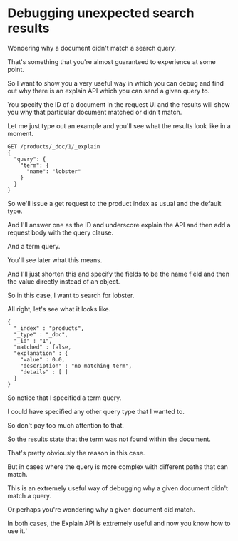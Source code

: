 # Debugging unexpected search results  

Wondering why a document didn't match a search query.

That's something that you're almost guaranteed to experience at some point.

So I want to show you a very useful way in which you can debug and find out why there is an explain API which you can send a given query to.

You specify the ID of a document in the request UI and the results will show you why that particular document matched or didn't match.

Let me just type out an example and you'll see what the results look like in a moment.

```
GET /products/_doc/1/_explain
{
  "query": {
    "term": {
      "name": "lobster"
    }
  }
}
```

So we'll issue a get request to the product index as usual and the default type.

And I'll answer one as the ID and underscore explain the API and then add a request body with the query clause.

And a term query.

You'll see later what this means.

And I'll just shorten this and specify the fields to be the name field and then the value directly instead of an object.

So in this case, I want to search for lobster.

All right, let's see what it looks like.
```
{
  "_index" : "products",
  "_type" : "_doc",
  "_id" : "1",
  "matched" : false,
  "explanation" : {
    "value" : 0.0,
    "description" : "no matching term",
    "details" : [ ]
  }
}

```
So notice that I specified a term query.

I could have specified any other query type that I wanted to.

So don't pay too much attention to that.

So the results state that the term was not found within the document.

That's pretty obviously the reason in this case.

But in cases where the query is more complex with different paths that can match.

This is an extremely useful way of debugging why a given document didn't match a query.

Or perhaps you're wondering why a given document did match.

In both cases, the Explain API is extremely useful and now you know how to use it.`